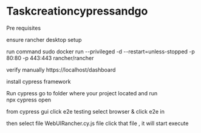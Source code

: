 # Taskcreationcypressandgo

Pre requisites 

ensure rancher desktop  setup  


run command 
sudo docker run --privileged -d --restart=unless-stopped -p 80:80 -p 443:443 rancher/rancher

verify  manually https://localhost/dashboard

install cypress framework 

 Run cypress 
 go to folder where your project  located and run  
                    npx cypress open
                    
                    
from cypress gui  click e2e testing select browser & click e2e in <selected browser>
  
then select file WebUIRancher.cy.js file click that file , it will start execute 
